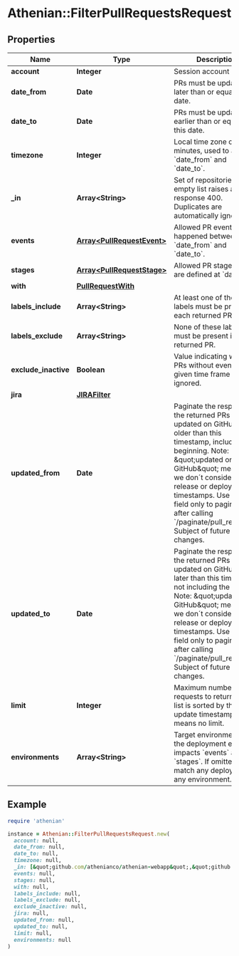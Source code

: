 # Athenian::FilterPullRequestsRequest

## Properties

| Name | Type | Description | Notes |
| ---- | ---- | ----------- | ----- |
| **account** | **Integer** | Session account ID. |  |
| **date_from** | **Date** | PRs must be updated later than or equal to this date. |  |
| **date_to** | **Date** | PRs must be updated earlier than or equal to this date. |  |
| **timezone** | **Integer** | Local time zone offset in minutes, used to adjust &#x60;date_from&#x60; and &#x60;date_to&#x60;. | [optional] |
| **_in** | **Array&lt;String&gt;** | Set of repositories. An empty list raises a bad response 400. Duplicates are automatically ignored. |  |
| **events** | [**Array&lt;PullRequestEvent&gt;**](PullRequestEvent.md) | Allowed PR events that happened between &#x60;date_from&#x60; and &#x60;date_to&#x60;. | [optional] |
| **stages** | [**Array&lt;PullRequestStage&gt;**](PullRequestStage.md) | Allowed PR stages that are defined at &#x60;date_to&#x60;. | [optional] |
| **with** | [**PullRequestWith**](PullRequestWith.md) |  | [optional] |
| **labels_include** | **Array&lt;String&gt;** | At least one of these labels must be present in each returned PR. | [optional] |
| **labels_exclude** | **Array&lt;String&gt;** | None of these labels must be present in each returned PR. | [optional] |
| **exclude_inactive** | **Boolean** | Value indicating whether PRs without events in the given time frame shall be ignored. |  |
| **jira** | [**JIRAFilter**](JIRAFilter.md) |  | [optional] |
| **updated_from** | **Date** | Paginate the response: the returned PRs are updated on GitHub no older than this timestamp, including the beginning. Note: \&quot;updated on GitHub\&quot; means that we don´t consider release or deployment timestamps. Use this field only to paginate after calling &#x60;/paginate/pull_requests&#x60;. Subject of future changes. | [optional] |
| **updated_to** | **Date** | Paginate the response: the returned PRs are updated on GitHub no later than this timestamp, not including the ending. Note: \&quot;updated on GitHub\&quot; means that we don´t consider release or deployment timestamps. Use this field only to paginate after calling &#x60;/paginate/pull_requests&#x60;. Subject of future changes. | [optional] |
| **limit** | **Integer** | Maximum number of pull requests to return. The list is sorted by the last update timestamp. &#x60;null&#x60; means no limit. | [optional] |
| **environments** | **Array&lt;String&gt;** | Target environments for the deployment events, impacts &#x60;events&#x60; and &#x60;stages&#x60;. If omitted, we match any deployment in any environment. | [optional] |

## Example

```ruby
require 'athenian'

instance = Athenian::FilterPullRequestsRequest.new(
  account: null,
  date_from: null,
  date_to: null,
  timezone: null,
  _in: [&quot;github.com/athenianco/athenian-webapp&quot;,&quot;github.com/athenianco/athenian-api&quot;],
  events: null,
  stages: null,
  with: null,
  labels_include: null,
  labels_exclude: null,
  exclude_inactive: null,
  jira: null,
  updated_from: null,
  updated_to: null,
  limit: null,
  environments: null
)
```

